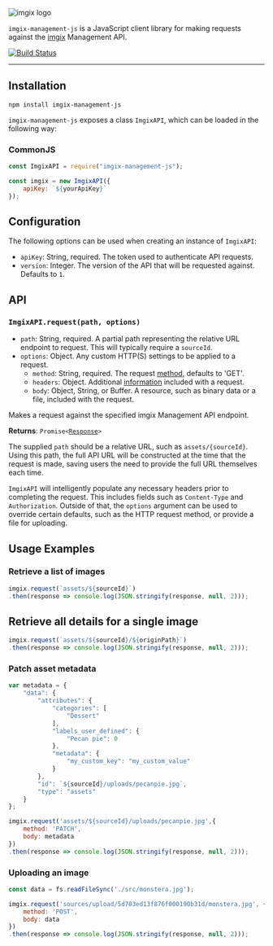 <!-- ix-docs-ignore -->

![imgix logo](https://assets.imgix.net/sdk-imgix-logo.svg)

`imgix-management-js` is a JavaScript client library for making requests against the [imgix](https://www.imgix.com/) Management API.

[![Build Status](https://travis-ci.org/imgix/imgix-management-js.svg?branch=master)](https://travis-ci.org/imgix/imgix-management-js)

---

<!-- /ix-docs-ignore -->

## Installation

`npm install imgix-management-js`

`imgix-management-js` exposes a class `ImgixAPI`, which can be loaded in the following way:

### CommonJS

```js
const ImgixAPI = require("imgix-management-js");

const imgix = new ImgixAPI({
    apiKey: `${yourApiKey}`
});
```

## Configuration

The following options can be used when creating an instance of `ImgixAPI`:

- `apiKey`: String, required. The token used to authenticate API requests.
- `version`: Integer. The version of the API that will be requested against. Defaults to `1`.

## API

### `ImgixAPI.request(path, options)`

- `path`: String, required. A partial path representing the relative URL endpoint to request. This will typically require a `sourceId`.
- `options`: Object. Any custom HTTP(S) settings to be applied to a request.
  - `method`: String, required. The request [method](https://developer.mozilla.org/en-US/docs/Web/HTTP/Methods), defaults to 'GET'.
  - `headers`: Object. Additional [information](https://developer.mozilla.org/en-US/docs/Web/HTTP/Headers) included with a request.
  - `body`: Object, String, or Buffer. A resource, such as binary data or a file, included with the request.

Makes a request against the specified imgix Management API endpoint.

**Returns**: <code>Promise<[Response](#class-response)></code>

The supplied `path` should be a relative URL, such as `assets/{sourceId}`. Using this path, the full API URL will be constructed at the time that the request is made, saving users the need to provide the full URL themselves each time.

`ImgixAPI` will intelligently populate any necessary headers prior to completing the request. This includes fields such as `Content-Type` and `Authorization`. Outside of that, the `options` argument can be used to override certain defaults, such as the HTTP request method, or provide a file for uploading.

## Usage Examples

### Retrieve a list of images

```js
imgix.request(`assets/${sourceId}`)
.then(response => console.log(JSON.stringify(response, null, 2)));
```

## Retrieve all details for a single image

```js
imgix.request(`assets/${sourceId}/${originPath}`)
.then(response => console.log(JSON.stringify(response, null, 2)));
```

### Patch asset metadata

```js
var metadata = {
    "data": {
        "attributes": {
            "categories": [
                "Dessert"
            ],
            "labels_user_defined": {
                "Pecan pie": 0
            },
            "metadata": {
                "my_custom_key": "my_custom_value"
            }
        },
        "id": `${sourceId}/uploads/pecanpie.jpg`,
        "type": "assets"
    }
};

imgix.request('assets/${sourceId}/uploads/pecanpie.jpg',{
    method: 'PATCH',
    body: metadata
})
.then(response => console.log(JSON.stringify(response, null, 2)));
```

### Uploading an image

```js
const data = fs.readFileSync('./src/monstera.jpg');

imgix.request('sources/upload/5d703ed13f876f000190b31d/monstera.jpg', {
    method: 'POST',
    body: data
})
.then(response => console.log(JSON.stringify(response, null, 2)));
```

